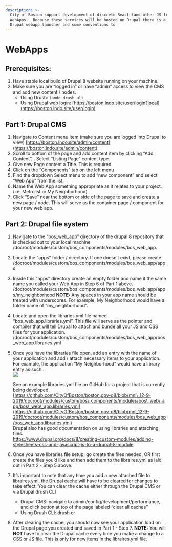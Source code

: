 ```yaml
---
description: >-
  City of Boston support development of discrete React (and other JS framework)
  WebApps.  Because these services will be hosted on Drupal there is a custom
  Drupal webapp launcher and some conventions to
---
```


# WebApps

## Prerequisites:

1. Have stable local build of Drupal 8 website running on your machine.
2. Make sure you are “logged in” or have “admin” access to view the CMS and add new content / nodes. 
   * Using Drush: `lando drush uli`
   * Using Drupal web login: [https://boston.lndo.site/user/login?local](https://boston.lndo.site/user/login)

## Part 1: Drupal CMS

1. Navigate to Content menu item \(make sure you are logged into Drupal to view\) [https://boston.lndo.site/admin/content](https://boston.lndo.site/admin/content)
2. Scroll to bottom of the page and add content item by clicking “Add Content”, . Select “Listing Page” content type.
3. Give new Page content a Title. This is required.
4. Click on the “Components” tab on the left menu
5. Find the dropdown Select menu to add “new component” and select “Web App” from the list.
6. Name the Web App something appropriate as it relates to your project. \(i.e. Metrolist or My Neighborhood\)
7. Click “Save” near the bottom or side of the page to save and create a new page / node. This will serve as the container page / component for your new web app.

## Part 2: Drupal file system

1. Navigate to the “bos\_web\_app”  directory of the drupal 8 repository that is checked out to your local machine /docroot/modules/custom/bos\_components/modules/bos\_web\_app. 
2. Locate the “apps” folder / directory. If one doesn’t exist, please create. /docroot/modules/custom/bos\_components/modules/bos\_web\_app/apps
3. Inside this “apps” directory create an empty folder and name it the same name you called your Web App in Step 6 of Part 1 above. /docroot/modules/custom/bos\_components/modules/bos\_web\_app/apps/my\_neighborhood **NOTE:** Any spaces in your app name should be treated with underscores. For example, My Neighborhood  would have a folder name of “my\_neighborhood”.
4. Locate and open the libraries yml file named “bos\_web\_app.libraries.yml”. This file will serve as the pointer and compiler that will tell Drupal to attach and bunde all your JS and CSS files for your application. /docroot/modules/custom/bos\_components/modules/bos\_web\_app/bos\_web\_app.libraries.yml
5. Once you have the libraries file open, add an entry with the name of your application and add / attach necessary items to your application. For example, the application “My Neighborhood” would have a library entry as such…  
   ![](https://lh5.googleusercontent.com/f8HeVg3x8LuOresFakv91GV235RsqG1XP7MeWM04-yWuOruFgK-y9nKcvSr3c_HzSYY73IgU0MOLSeld6Zb_ieZZ4M50FMg28wPBsPxogboYpKhHBLG1h9i5O7l_j5_gN1vn7sCE)

   See an example libraries.yml file on GitHub for a project that is currently being developed.  
   [https://github.com/CityOfBoston/boston.gov-d8/blob/mnl\_12-9-2019/docroot/modules/custom/bos\_components/modules/bos\_web\_app/bos\_web\_app.libraries.yml](https://github.com/CityOfBoston/boston.gov-d8/blob/mnl_12-9-2019/docroot/modules/custom/bos_components/modules/bos_web_app/bos_web_app.libraries.yml)  
   Drupal also has good documentation on using libraries and attaching files.  
   [https://www.drupal.org/docs/8/creating-custom-modules/adding-stylesheets-css-and-javascript-js-to-a-drupal-8-module  
   ](https://www.drupal.org/docs/8/creating-custom-modules/adding-stylesheets-css-and-javascript-js-to-a-drupal-8-module) 

6. Once you have libraries file setup, go create the files needed, OR first create the files you’d like and then add them to the libraires.yml as laid out in Part 2 - Step 5 above.
7. It’s important to note that any time you add a new attached  file to libraires.yml, the Drupal cache will have to be cleared for changes to take effect. You can clear the cache either through the Drupal CMS or via Drupal drush CLI
   * Drupal CMS:  navigate to admin/config/development/performance, and click button at top of the page labeled “clear all caches”
   * Using Drush CLI: drush cr
8. After clearing the cache, you should now see your application load on the Drupal page you created and saved in Part 1 - Step 7. **NOTE:** You will **NOT** have to clear the Drupal cache every time you make a change to a CSS or JS file. This is only for new items in the libraires.yml file. 

